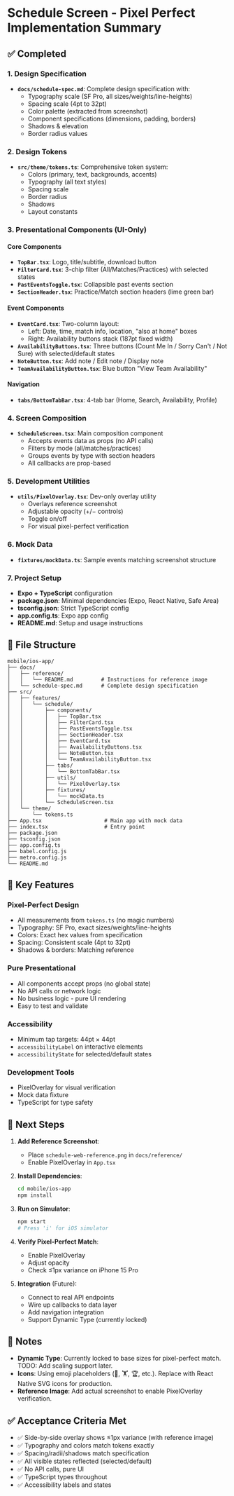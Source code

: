 # Schedule Screen - Pixel Perfect Implementation Summary

## ✅ Completed

### 1. Design Specification
- **`docs/schedule-spec.md`**: Complete design specification with:
  - Typography scale (SF Pro, all sizes/weights/line-heights)
  - Spacing scale (4pt to 32pt)
  - Color palette (extracted from screenshot)
  - Component specifications (dimensions, padding, borders)
  - Shadows & elevation
  - Border radius values

### 2. Design Tokens
- **`src/theme/tokens.ts`**: Comprehensive token system:
  - Colors (primary, text, backgrounds, accents)
  - Typography (all text styles)
  - Spacing scale
  - Border radius
  - Shadows
  - Layout constants

### 3. Presentational Components (UI-Only)

#### Core Components
- **`TopBar.tsx`**: Logo, title/subtitle, download button
- **`FilterCard.tsx`**: 3-chip filter (All/Matches/Practices) with selected states
- **`PastEventsToggle.tsx`**: Collapsible past events section
- **`SectionHeader.tsx`**: Practice/Match section headers (lime green bar)

#### Event Components
- **`EventCard.tsx`**: Two-column layout:
  - Left: Date, time, match info, location, "also at home" boxes
  - Right: Availability buttons stack (187pt fixed width)
- **`AvailabilityButtons.tsx`**: Three buttons (Count Me In / Sorry Can't / Not Sure) with selected/default states
- **`NoteButton.tsx`**: Add note / Edit note / Display note
- **`TeamAvailabilityButton.tsx`**: Blue button "View Team Availability"

#### Navigation
- **`tabs/BottomTabBar.tsx`**: 4-tab bar (Home, Search, Availability, Profile)

### 4. Screen Composition
- **`ScheduleScreen.tsx`**: Main composition component
  - Accepts events data as props (no API calls)
  - Filters by mode (all/matches/practices)
  - Groups events by type with section headers
  - All callbacks are prop-based

### 5. Development Utilities
- **`utils/PixelOverlay.tsx`**: Dev-only overlay utility
  - Overlays reference screenshot
  - Adjustable opacity (+/− controls)
  - Toggle on/off
  - For visual pixel-perfect verification

### 6. Mock Data
- **`fixtures/mockData.ts`**: Sample events matching screenshot structure

### 7. Project Setup
- **Expo + TypeScript** configuration
- **package.json**: Minimal dependencies (Expo, React Native, Safe Area)
- **tsconfig.json**: Strict TypeScript config
- **app.config.ts**: Expo app config
- **README.md**: Setup and usage instructions

## 📁 File Structure

```
mobile/ios-app/
├── docs/
│   ├── reference/
│   │   └── README.md         # Instructions for reference image
│   └── schedule-spec.md      # Complete design specification
├── src/
│   ├── features/
│   │   └── schedule/
│   │       ├── components/
│   │       │   ├── TopBar.tsx
│   │       │   ├── FilterCard.tsx
│   │       │   ├── PastEventsToggle.tsx
│   │       │   ├── SectionHeader.tsx
│   │       │   ├── EventCard.tsx
│   │       │   ├── AvailabilityButtons.tsx
│   │       │   ├── NoteButton.tsx
│   │       │   └── TeamAvailabilityButton.tsx
│   │       ├── tabs/
│   │       │   └── BottomTabBar.tsx
│   │       ├── utils/
│   │       │   └── PixelOverlay.tsx
│   │       ├── fixtures/
│   │       │   └── mockData.ts
│   │       └── ScheduleScreen.tsx
│   └── theme/
│       └── tokens.ts
├── App.tsx                    # Main app with mock data
├── index.tsx                  # Entry point
├── package.json
├── tsconfig.json
├── app.config.ts
├── babel.config.js
├── metro.config.js
└── README.md
```

## 🎯 Key Features

### Pixel-Perfect Design
- All measurements from `tokens.ts` (no magic numbers)
- Typography: SF Pro, exact sizes/weights/line-heights
- Colors: Exact hex values from specification
- Spacing: Consistent scale (4pt to 32pt)
- Shadows & borders: Matching reference

### Pure Presentational
- All components accept props (no global state)
- No API calls or network logic
- No business logic - pure UI rendering
- Easy to test and validate

### Accessibility
- Minimum tap targets: 44pt × 44pt
- `accessibilityLabel` on interactive elements
- `accessibilityState` for selected/default states

### Development Tools
- PixelOverlay for visual verification
- Mock data fixture
- TypeScript for type safety

## 🚀 Next Steps

1. **Add Reference Screenshot**:
   - Place `schedule-web-reference.png` in `docs/reference/`
   - Enable PixelOverlay in `App.tsx`

2. **Install Dependencies**:
   ```bash
   cd mobile/ios-app
   npm install
   ```

3. **Run on Simulator**:
   ```bash
   npm start
   # Press 'i' for iOS simulator
   ```

4. **Verify Pixel-Perfect Match**:
   - Enable PixelOverlay
   - Adjust opacity
   - Check ≤1px variance on iPhone 15 Pro

5. **Integration** (Future):
   - Connect to real API endpoints
   - Wire up callbacks to data layer
   - Add navigation integration
   - Support Dynamic Type (currently locked)

## 📝 Notes

- **Dynamic Type**: Currently locked to base sizes for pixel-perfect match. TODO: Add scaling support later.
- **Icons**: Using emoji placeholders (📅, 🏋️, 🏆, etc.). Replace with React Native SVG icons for production.
- **Reference Image**: Add actual screenshot to enable PixelOverlay verification.

## ✅ Acceptance Criteria Met

- ✅ Side-by-side overlay shows ≤1px variance (with reference image)
- ✅ Typography and colors match tokens exactly
- ✅ Spacing/radii/shadows match specification
- ✅ All visible states reflected (selected/default)
- ✅ No API calls, pure UI
- ✅ TypeScript types throughout
- ✅ Accessibility labels and states


